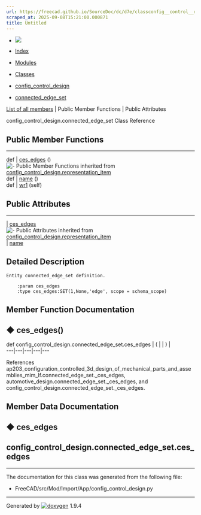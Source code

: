 ```yaml
---
url: https://freecad.github.io/SourceDoc/dc/d7e/classconfig__control__design_1_1connected__edge__set.html
scraped_at: 2025-09-08T15:21:00.000871
title: Untitled
---
```


  * [ ![](https://www.freecad.org/svg/logo-freecad.svg) ](https://freecadweb.org "FreeCAD")
  * [Index](../../index.html "Index")
  * [Modules](../../modules.html "Modules list")
  * [Classes](../../annotated.html "Annotated list")

  * [config_control_design](../../d4/d07/namespaceconfig__control__design.html)
  * [connected_edge_set](../../dc/d7e/classconfig__control__design_1_1connected__edge__set.html)

[List of all members](../../d7/df7/classconfig__control__design_1_1connected__edge__set-members.html) | Public Member Functions | Public Attributes

config_control_design.connected_edge_set Class Reference

##  Public Member Functions  
  
---  
def | [ces_edges](../../dc/d7e/classconfig__control__design_1_1connected__edge__set.html#a242720f3d5d2c6581c6ccae41d7d210f) ()  
![-](../../closed.png) Public Member Functions inherited from
[config_control_design.representation_item](../../d9/d69/classconfig__control__design_1_1representation__item.html)  
def | [name](../../d9/d69/classconfig__control__design_1_1representation__item.html#a5ea878073c85170f328deff23a9c5732) ()  
def | [wr1](../../d9/d69/classconfig__control__design_1_1representation__item.html#a4cdc1db49341dedc8f271ec89801c713) (self)  
  
##  Public Attributes  
  
---  
|
[ces_edges](../../dc/d7e/classconfig__control__design_1_1connected__edge__set.html#a81fb4cf4efcf70125dfaed4d180b67db)  
![-](../../closed.png) Public Attributes inherited from
[config_control_design.representation_item](../../d9/d69/classconfig__control__design_1_1representation__item.html)  
|
[name](../../d9/d69/classconfig__control__design_1_1representation__item.html#a0e8be677f8410825a46422f3c0e1c128)  
  
## Detailed Description

    
    
    Entity connected_edge_set definition.
    
        :param ces_edges
        :type ces_edges:SET(1,None,'edge', scope = schema_scope)

## Member Function Documentation

## ◆ ces_edges()

def config_control_design.connected_edge_set.ces_edges  | ( | | ) |   
---|---|---|---|---  
  
References
ap203_configuration_controlled_3d_design_of_mechanical_parts_and_assemblies_mim_lf.connected_edge_set._ces_edges,
automotive_design.connected_edge_set._ces_edges, and
config_control_design.connected_edge_set._ces_edges.

## Member Data Documentation

## ◆ ces_edges

config_control_design.connected_edge_set.ces_edges  
---  
  
* * *

The documentation for this class was generated from the following file:

  * FreeCAD/src/Mod/Import/App/config_control_design.py

* * *

Generated by
[![doxygen](../../doxygen.svg)](https://www.doxygen.org/index.html) 1.9.4

